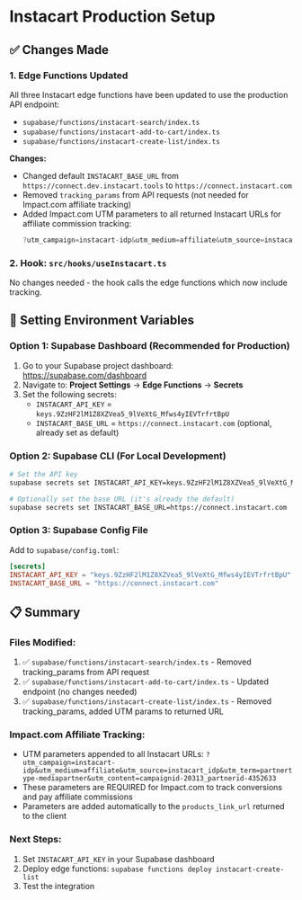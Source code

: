 # Instacart Production Setup

## ✅ Changes Made

### 1. **Edge Functions Updated**

All three Instacart edge functions have been updated to use the production API endpoint:

- `supabase/functions/instacart-search/index.ts`
- `supabase/functions/instacart-add-to-cart/index.ts`
- `supabase/functions/instacart-create-list/index.ts`

**Changes:**
- Changed default `INSTACART_BASE_URL` from `https://connect.dev.instacart.tools` to `https://connect.instacart.com`
- Removed `tracking_params` from API requests (not needed for Impact.com affiliate tracking)
- Added Impact.com UTM parameters to all returned Instacart URLs for affiliate commission tracking:
  ```typescript
  ?utm_campaign=instacart-idp&utm_medium=affiliate&utm_source=instacart_idp&utm_term=partnertype-mediapartner&utm_content=campaignid-20313_partnerid-4352633
  ```

### 2. **Hook: `src/hooks/useInstacart.ts`**

No changes needed - the hook calls the edge functions which now include tracking.

## 🔑 Setting Environment Variables

### Option 1: Supabase Dashboard (Recommended for Production)

1. Go to your Supabase project dashboard: https://supabase.com/dashboard
2. Navigate to: **Project Settings** → **Edge Functions** → **Secrets**
3. Set the following secrets:
   - `INSTACART_API_KEY` = `keys.9ZzHF2lM1Z8XZVea5_9lVeXtG_Mfws4yIEVTrfrtBpU`
   - `INSTACART_BASE_URL` = `https://connect.instacart.com` (optional, already set as default)

### Option 2: Supabase CLI (For Local Development)

```bash
# Set the API key
supabase secrets set INSTACART_API_KEY=keys.9ZzHF2lM1Z8XZVea5_9lVeXtG_Mfws4yIEVTrfrtBpU

# Optionally set the base URL (it's already the default)
supabase secrets set INSTACART_BASE_URL=https://connect.instacart.com
```

### Option 3: Supabase Config File

Add to `supabase/config.toml`:

```toml
[secrets]
INSTACART_API_KEY = "keys.9ZzHF2lM1Z8XZVea5_9lVeXtG_Mfws4yIEVTrfrtBpU"
INSTACART_BASE_URL = "https://connect.instacart.com"
```

## 📋 Summary

### Files Modified:
1. ✅ `supabase/functions/instacart-search/index.ts` - Removed tracking_params from API request
2. ✅ `supabase/functions/instacart-add-to-cart/index.ts` - Updated endpoint (no changes needed)
3. ✅ `supabase/functions/instacart-create-list/index.ts` - Removed tracking_params, added UTM params to returned URL

### Impact.com Affiliate Tracking:
- UTM parameters appended to all Instacart URLs: `?utm_campaign=instacart-idp&utm_medium=affiliate&utm_source=instacart_idp&utm_term=partnertype-mediapartner&utm_content=campaignid-20313_partnerid-4352633`
- These parameters are REQUIRED for Impact.com to track conversions and pay affiliate commissions
- Parameters are added automatically to the `products_link_url` returned to the client

### Next Steps:
1. Set `INSTACART_API_KEY` in your Supabase dashboard
2. Deploy edge functions: `supabase functions deploy instacart-create-list`
3. Test the integration

